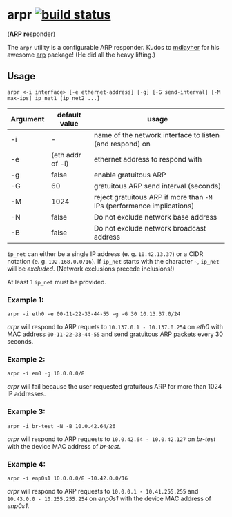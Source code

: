 arpr [![build status](https://travis-ci.org/kaifabian/arpr.svg?branch=master)](https://travis-ci.org/kaifabian/arpr)
=====

(**ARP** **r**esponder)

The `arpr` utility is a configurable ARP responder.
Kudos to [mdlayher](https://github.com/mdlayher) for his awesome [arp](https://github.com/mdlayher/arp) package!
(He did all the heavy lifting.)

Usage
-----

`arpr <-i interface> [-e ethernet-address] [-g] [-G send-interval] [-M max-ips] ip_net1 [ip_net2 ...]`

| Argument | default value | usage |
| -------- | ------------- | ----- |
| -i | -   | name of the network interface to listen (and respond) on |
| -e | (eth addr of -i) | ethernet address to respond with |
| -g | false | enable gratuitous ARP |
| -G | 60 | gratuitous ARP send interval (seconds) |
| -M | 1024 | reject gratuitous ARP if more than `-M` IPs (performance implications) |
| -N | false | Do not exclude network base address |
| -B | false | Do not exclude network broadcast address |

`ip_net` can either be a single IP address (e. g. `10.42.13.37`) or a CIDR notation (e. g. `192.168.0.0/16`).
If `ip_net` starts with the character `~`, `ip_net` will be *excluded*.
(Network exclusions precede inclusions!)

At least 1 `ip_net` must be provided.

### Example 1:

`arpr -i eth0 -e 00-11-22-33-44-55 -g -G 30 10.13.37.0/24`

*arpr* will respond to ARP requets to `10.137.0.1 - 10.137.0.254` on *eth0* with MAC address `00-11-22-33-44-55` and send gratuitous ARP packets every 30 seconds.

### Example 2:

`arpr -i em0 -g 10.0.0.0/8`

*arpr* will fail because the user requested gratuitous ARP for more than 1024 IP addresses.

### Example 3:

`arpr -i br-test -N -B 10.0.42.64/26`

*arpr* will respond to ARP requests to `10.0.42.64 - 10.0.42.127` on *br-test* with the device MAC address of *br-test*.

### Example 4:

`arpr -i enp0s1 10.0.0.0/8 ~10.42.0.0/16`

*arpr* will respond to ARP requests to `10.0.0.1 - 10.41.255.255` and `10.43.0.0 - 10.255.255.254` on *enp0s1* with the device MAC address of *enp0s1*.
